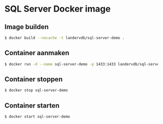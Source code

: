 # SQL Server Docker image

## Image builden

```bash
$ docker build --nocache -t landervdb/sql-server-demo .
```

## Container aanmaken

```bash
$ docker run -d --name sql-server-demo -p 1433:1433 landervdb/sql-server-demo
```

## Container stoppen

```bash
$ docker stop sql-server-demo
```

## Container starten

```bash
$ docker start sql-server-demo
```
